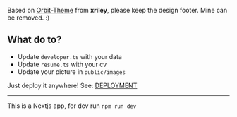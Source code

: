 Based on [Orbit-Theme](https://github.com/xriley/Orbit-Theme) from **xriley**, please keep the design footer. Mine can be removed. :)

## What do to?
- Update `developer.ts` with your data
- Update `resume.ts` with your cv
- Update your picture in `public/images`

Just deploy it anywhere! See: [DEPLOYMENT](./DEPLOYMENT.md)

-----

This is a Nextjs app, for dev run `npm run dev`
